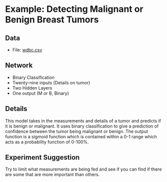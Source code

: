 # Example: Detecting Malignant or Benign Breast Tumors

## Data
- File: [wdbc.csv](wdbc.csv)

## Network
- Binary Classification 
- Twenty-nine inputs (Details on tumor)
- Two Hidden Layers
- One output (M or B, Binary)

## Details
This model takes in the measurements and details of a tumor and predicts if it is benign or malignant. It uses binary classification to give a prediction of confidence between the tumor being malignant or benign. The output function is a sigmoid function which is contained within a 0-1 range which acts as a probability function of 0-100%.

## Experiment Suggestion
Try to limit what measurements are being fed and see if you can find if there are some that are more important than others. 
